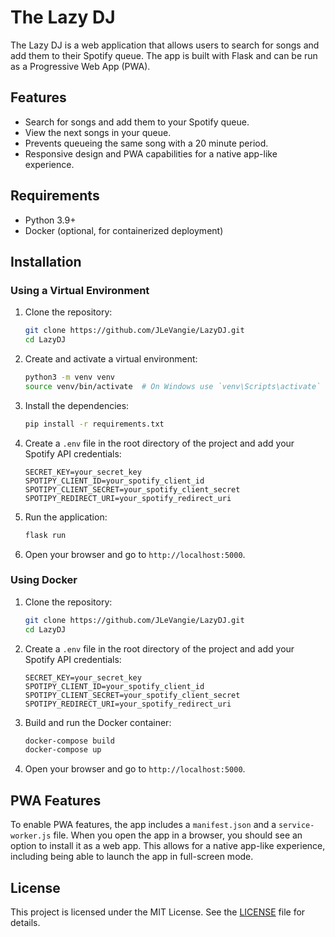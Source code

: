 # The Lazy DJ

The Lazy DJ is a web application that allows users to search for songs and add them to their Spotify queue. The app is built with Flask and can be run as a Progressive Web App (PWA).

## Features

- Search for songs and add them to your Spotify queue.
- View the next songs in your queue.
- Prevents queueing the same song with a 20 minute period.
- Responsive design and PWA capabilities for a native app-like experience.

## Requirements

- Python 3.9+
- Docker (optional, for containerized deployment)

## Installation

### Using a Virtual Environment

1. Clone the repository:

    ```bash
    git clone https://github.com/JLeVangie/LazyDJ.git
    cd LazyDJ
    ```

2. Create and activate a virtual environment:

    ```bash
    python3 -m venv venv
    source venv/bin/activate  # On Windows use `venv\Scripts\activate`
    ```

3. Install the dependencies:

    ```bash
    pip install -r requirements.txt
    ```

4. Create a `.env` file in the root directory of the project and add your Spotify API credentials:

    ```dotenv
    SECRET_KEY=your_secret_key
    SPOTIPY_CLIENT_ID=your_spotify_client_id
    SPOTIPY_CLIENT_SECRET=your_spotify_client_secret
    SPOTIPY_REDIRECT_URI=your_spotify_redirect_uri
    ```

5. Run the application:

    ```bash
    flask run
    ```

6. Open your browser and go to `http://localhost:5000`.

### Using Docker

1. Clone the repository:

    ```bash
    git clone https://github.com/JLeVangie/LazyDJ.git
    cd LazyDJ
    ```

2. Create a `.env` file in the root directory of the project and add your Spotify API credentials:

    ```dotenv
    SECRET_KEY=your_secret_key
    SPOTIPY_CLIENT_ID=your_spotify_client_id
    SPOTIPY_CLIENT_SECRET=your_spotify_client_secret
    SPOTIPY_REDIRECT_URI=your_spotify_redirect_uri
    ```

3. Build and run the Docker container:

    ```bash
    docker-compose build
    docker-compose up
    ```

4. Open your browser and go to `http://localhost:5000`.

## PWA Features

To enable PWA features, the app includes a `manifest.json` and a `service-worker.js` file. When you open the app in a browser, you should see an option to install it as a web app. This allows for a native app-like experience, including being able to launch the app in full-screen mode.

## License

This project is licensed under the MIT License. See the [LICENSE](LICENSE) file for details.
